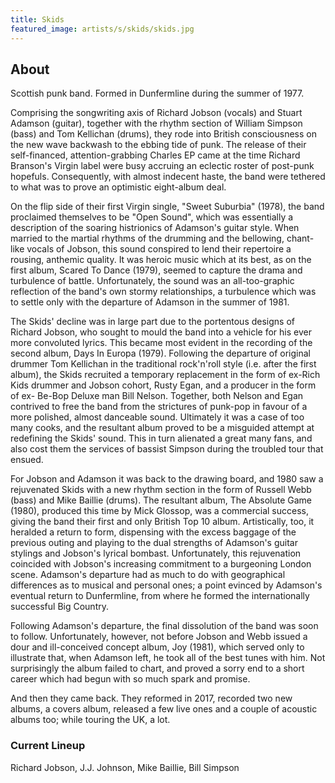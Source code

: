```yaml
---
title: Skids
featured_image: artists/s/skids/skids.jpg
---
```

## About

Scottish punk band. Formed in Dunfermline during the summer of 1977.

Comprising the songwriting axis of Richard Jobson (vocals) and Stuart Adamson (guitar), together with the rhythm section of William Simpson (bass) and Tom Kellichan (drums), they rode into British consciousness on the new wave backwash to the ebbing tide of punk. The release of their self-financed, attention-grabbing Charles EP came at the time Richard Branson's Virgin label were busy accruing an eclectic roster of post-punk hopefuls. Consequently, with almost indecent haste, the band were tethered to what was to prove an optimistic eight-album deal. 

On the flip side of their first Virgin single, "Sweet Suburbia" (1978), the band proclaimed themselves to be "Open Sound", which was essentially a description of the soaring histrionics of Adamson's guitar style. When married to the martial rhythms of the drumming and the bellowing, chant-like vocals of Jobson, this sound conspired to lend their repertoire a rousing, anthemic quality. It was heroic music which at its best, as on the first album, Scared To Dance (1979), seemed to capture the drama and turbulence of battle. Unfortunately, the sound was an all-too-graphic reflection of the band's own stormy relationships, a turbulence which was to settle only with the departure of Adamson in the summer of 1981. 

The Skids' decline was in large part due to the portentous designs of Richard Jobson, who sought to mould the band into a vehicle for his ever more convoluted lyrics. This became most evident in the recording of the second album, Days In Europa (1979). Following the departure of original drummer Tom Kellichan in the traditional rock'n'roll style (i.e. after the first album), the Skids recruited a temporary replacement in the form of ex-Rich Kids drummer and Jobson cohort, Rusty Egan, and a producer in the form of ex- Be-Bop Deluxe man Bill Nelson. Together, both Nelson and Egan contrived to free the band from the strictures of punk-pop in favour of a more polished, almost danceable sound. Ultimately it was a case of too many cooks, and the resultant album proved to be a misguided attempt at redefining the Skids' sound. This in turn alienated a great many fans, and also cost them the services of bassist Simpson during the troubled tour that ensued. 

For Jobson and Adamson it was back to the drawing board, and 1980 saw a rejuvenated Skids with a new rhythm section in the form of Russell Webb (bass) and Mike Baillie (drums). The resultant album, The Absolute Game (1980), produced this time by Mick Glossop, was a commercial success, giving the band their first and only British Top 10 album. Artistically, too, it heralded a return to form, dispensing with the excess baggage of the previous outing and playing to the dual strengths of Adamson's guitar stylings and Jobson's lyrical bombast. Unfortunately, this rejuvenation coincided with Jobson's increasing commitment to a burgeoning London scene. Adamson's departure had as much to do with geographical differences as to musical and personal ones; a point evinced by Adamson's eventual return to Dunfermline, from where he formed the internationally successful Big Country. 

Following Adamson's departure, the final dissolution of the band was soon to follow. Unfortunately, however, not before Jobson and Webb issued a dour and ill-conceived concept album, Joy (1981), which served only to illustrate that, when Adamson left, he took all of the best tunes with him. Not surprisingly the album failed to chart, and proved a sorry end to a short career which had begun with so much spark and promise.

And then they came back. They reformed in 2017, recorded two new albums, a covers album, released a few live ones and a couple of acoustic albums too; while touring the UK, a lot.


### Current Lineup

Richard Jobson, J.J. Johnson, Mike Baillie, Bill Simpson

